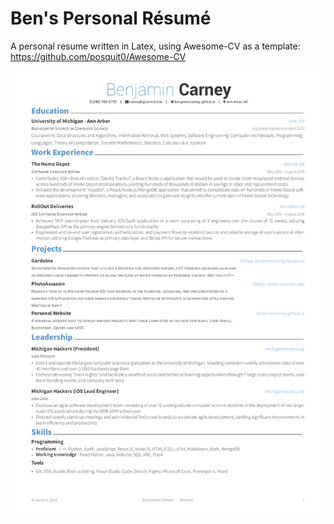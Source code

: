 # Ben's Personal Résumé

A personal resume written in Latex, using Awesome-CV as a template: https://github.com/posquit0/Awesome-CV

![BenjaminCarneyRésumé](/BenjaminCarneyRésumé.jpg)
